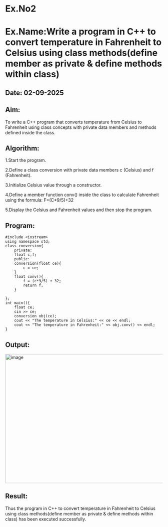 # Ex.No2
# Ex.Name:Write a program in C++ to convert temperature in Fahrenheit to Celsius using class methods(define member as private & define methods within class)
## Date: 02-09-2025

## Aim:
To write a C++ program that converts temperature from Celsius to Fahrenheit using class concepts with private data members and methods defined inside the class.

## Algorithm:
1.Start the program.

2.Define a class conversion with private data members c (Celsius) and f (Fahrenheit).

3.Initialize Celsius value through a constructor.

4.Define a member function conv() inside the class to calculate Fahrenheit using the formula: F=(C*9/5)+32

5.Display the Celsius and Fahrenheit values and then stop the program.


## Program:
```
#include <iostream>
using namespace std;
class conversion{
    private:
    float c,f;
    public:
    conversion(float ce){
        c = ce;
    }
    float conv(){
        f = (c*9/5) + 32;
        return f;
    }
    
};
int main(){
    float ce;
    cin >> ce;
    conversion obj(ce);
    cout << "The temperature in Celsius:" << ce << endl;
    cout << "The temperature in Fahrenheit:" << obj.conv() << endl;
}
```



## Output:
<img width="1186" height="412" alt="image" src="https://github.com/user-attachments/assets/81a54e92-67a7-4299-a309-72a6ce54e954" />


## Result:
Thus the program in C++ to convert temperature in Fahrenheit to Celsius using class methods(define member as private & define methods within class) has been executed successfully.
